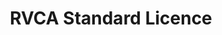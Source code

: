 ---
schema: default
title: RVCA Standard Licence
organization: RVCA
notes: "There are some limits to use and distribution of information under this licence. Static maps or charts created using this information should acknowledge RVCA by including an attribution statement. Please read the full licence for more details.\r\n\r\nRequired: Attribution \r\nPermitted: Private Use, Generate static maps and charts\r\nForbidden: Distribute, Modification, Sublicence, Sell, Derivatives, Hold Liable\r\n\r\n* Although data distribution is forbidden, distribution of static maps and charts is permitted."
resources:
  - name: RVCA Standard Licence
    url: 'https://gis.rvca.ca/RVCA Standard Data Licence.pdf'
    format: pdf
license: 'https://gis.rvca.ca/RVCA Standard Data Licence.pdf'
category:
  - Licence Agreements
maintainer: 'Dave Crossman, RVCA GIS Coordinator'
maintainer_email: gis.rvca.ca
lastUpdate: <strong>01-13-2018</strong>
---